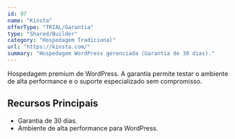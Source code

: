 ```yaml
---
id: 97
name: "Kinsta"
offerType: "TRIAL/Garantia"
type: "Shared/Builder"
category: "Hospedagem Tradicional"
url: "https://kinsta.com/"
summary: "Hospedagem WordPress gerenciada (Garantia de 30 dias)."
---
```


Hospedagem premium de WordPress. A garantia permite testar o ambiente de alta performance e o suporte especializado sem compromisso.

## Recursos Principais

- Garantia de 30 dias.
- Ambiente de alta performance para WordPress.
